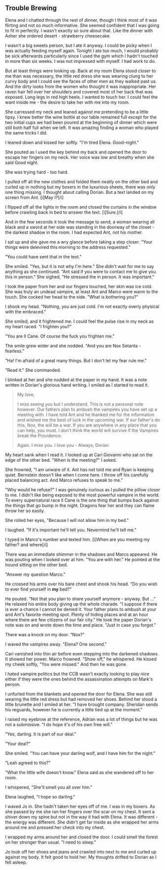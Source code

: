## Trouble Brewing

Elena and I chatted through the rest of dinner, though I think most of it was flirting and not so much informative.  She seemed confident that I was going to fit in perfectly.  I wasn't exactly so sure about that.  Like the dinner with Asher she ordered desert - strawberry cheesecake.

I wasn't a big sweets person, but I ate it anyway.  I could be picky when I was actually feeding myself again.  Tonight I ate too much, I would probably be sick afterwards particularly since I used the gym which I hadn't touched in more than six weeks.  I was not impressed with myself.  I had work to do.

But at least things were looking up.  Back at my room Elena stood closer to me than was necessary, the little red dress she was wearing clung to her curvy body and I could see the faces of other men as they walked past us.  And the dirty looks from the women who thought it was inappropriate.  Her raven hair fell over her shoulders and covered most of her back that was exposed.  Long legs in red high heels.  I wanted to touch her.  I could feel the want inside me - the desire to take her with me into my room.

She carressed my neck and leaned against me pretending to be a little tipsy.  I knew better the wine bottle at our table remained full except for the two initial cups we had been poured at the beginning of dinner which were still both half full when we left.  It was amazing finding a woman who played the same tricks I did.

I leaned down and kissed her softly.  "I'm tired Elena.  Good-night."

She pouted as I used the key behind my back and opened the door to escape her fingers on my neck.  Her voice was low and breathy when she said Good night.  

She was trying hard - too hard.

I pulled off all the new clothes and folded them neatly on the other bed and curled up in nothing but my boxers in the luxurious sheets, there was only one thing missing.  I thought about calling Dorian.  But a text landed on my screen from Ant.  [i]May I?[/i]

I flipped off all the lights in the room and closed the curtains in the window before crawling back in bed to answer the text.  [i]Sure.[/i]

And in the few seconds it took the message to send, a woman wearing all black and a sword at her side was standing in the doorway of the closet - the darkest shadow in the room.  I had expected Ant, not his mother.

I sat up and she gave me a wry glance before taking a step closer.  "Your things were delevired this morning to the address requested."

"You could have sent that in the text."

She smiled.  "Yes, but it is not why I'm here."  She didn't wait for me to say anything as she continued.  "Ant said if you were to contact me to give you this in person."  She sighed, "He stressed the in person.  It was important."

I took the paper from her and our fingers touched, her skin was ice cold.  She was truly an undead vampire, at least Ant and Marco were warm to the touch.  She cocked her head to the side.  "What is bothering you?"

I shook my head. "Nothing, you are just cold.  I'm not exactly overly physical with the embraced."

She smiled, and it frightened me.  I could feel the pulse rise in my neck as my heart raced.  "I frighten you?"

"You are Il Cane.  Of course the fuck you frighten me."

The smile grew wider and she nodded. "And you are Nox Setanta - fearless."

"Ha! I'm afraid of a great many things.  But I don't let my fear rule me."

"Read it."  She commanded.

I blinked at her and she nodded at the paper in my hand.  It was a note written in Dorian's glorious hand writing.  I smiled as I started to read it.

> My love,
>
> I miss seeing you but I understand.  This is not a personal note however.  Our fathers plan to ambush the vampires you have set up a meeting with.  I have told Ant and he thanked me for the information and wished me the best of luck in the upcoming war.  If our father's do this, Nox, the will be a war.  If you are anywhere in any place that you can help, you must.  I don't think the world will survive if the Vampires break the Providence.
>
> Again.  I miss you.  I love you - Always, Dorian

My heart sank when I read it.  I looked up at Cari Giovanni who sat on the edge of the other bed.  "When is the meeting?" I asked.

She frowned, "I am unware of it.  Ant has not told me and Ryan is keeping quiet.  Bernstein doesn't like when I come here.  I throw off his carefully placed balancing act.  And Marco refuses to speak to me."

"Why would he refuse?" I was genuinely curious as I pulled the pillow closer to me.  I didn't like being exposed to the most powerful vampire in the world.  To every supernatural race Il Cane is the one thing that bumps back against the things that go bump in the night.  Dragons fear her and they can flame throw her so easily.

She rolled her eyes, "Because I will not allow him in my bed."

I laughed.  "If it's important he'll tell you.  Nevermind he'll tell me."  

I typed in Marco's number and texted him. [i]When are you meeting my father? and where[/i]

There was an immediate shimmer in the shadows and Marco appeared.  He was pouting when I looked over at him.  "You are with her."  He pointed at the hound sitting on the other bed.

"Answer my question Marco."

He crossed his arms over his bare chest and shook his head.  "Do you wish to ever find yourself in **my** bed?"

He pouted.  "Not that you plan to share yourself anymore - anyway.  But ..."  He relaxed his entire body giving up the whole charade.  "I suppose if there is ever a chance I cannot be denied it.  Your father plans to ambush at your and Ant's favorite meeting spot.  Plenty of hiding places and at an hour where there are few citizens of our fair city."  He took the paper Dorian's note was on and wrote down the time and place.  "Just in case you forgot."

There was a knock on my door.  "Nox?"

I waved the vampires away.  "Elena?  One second."

Cari vanished into thin air before even stepping into the darkened shadows.  It showed her power.  Marco frowned.  "Show off," he whispered.  He kissed my cheek softly, "You were missed."  And then he was gone.

I hated vampire politics but the CCB wasn't exactly looking to play nice either if they were the ones behind the assassination attempts on Mark's person.

I unfurled from the blankets and opened the door for Elena.  She was still wearing the little red dress but had removed her shoes.  Behind her stood a little brunette and I smiled at her.  "I have brought company.  Sheridan sends his reguards, however he is currently a little tied up at the moment."

I raised my eyebrow at the reference, Adrian was a lot of things but he was not a submissive.  "I do hope it's of his own free will."

"Yes, darling.  It is part of our deal."

"Your deal?"

She smiled.  "You can have your darling wolf, and I have him for the night."

"Leah agreed to this?"

"What the little wife doesn't know."  Elena said as she wandered off to her room. 

I whispered, "She'll smell you all over him."

Elena laughed, "I hope so darling."

I waved Jo in.  She hadn't taken her eyes off of me.  I was in my boxers.  As she passed by me she ran her fingers over the scar on my chest.  It sent a shiver down my spine but not in the way it had with Elena.  It was different - the energy was different.  She didn't get far inside as she wrapped her arms around me and pressed her check into my chest.  

I wrapped my arms around her and closed the door.  I could smell the forest on her stronger than usual. "I need to sleep."

Jo took off her shoes and jeans and crawled into next to me and curled up against my body.  It felt good to hold her.  My thoughts drifted to Dorian as I fell asleep.

